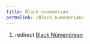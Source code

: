 ```yaml
---
title: Black numenorian
permalink: /Black_numenorian/
---
```


1.  redirect [Black Númenórean](Black_Númenórean "wikilink")